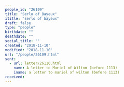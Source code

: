 ```yaml
---
people_id: "26109"
title: "Serlo of Bayeux"
ititle: "serlo of bayeux"
draft: false
type: "people"
birthdate: ""
deathdate: ""
social_title: ""
created: "2018-11-10"
modified: "2018-11-10"
url: "/people/26109.html"
sent:
  - url: letter/26110.html
    name: A letter to Muriel of Wilton (before 1113)
    iname: a letter to muriel of wilton (before 1113)
received:
---
```

